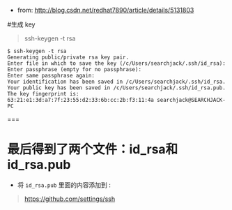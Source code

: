- from: http://blog.csdn.net/redhat7890/article/details/5131803

#生成 key

>    ssh-keygen -t rsa


    $ ssh-keygen -t rsa
    Generating public/private rsa key pair.
    Enter file in which to save the key (/c/Users/searchjack/.ssh/id_rsa):
    Enter passphrase (empty for no passphrase):
    Enter same passphrase again:
    Your identification has been saved in /c/Users/searchjack/.ssh/id_rsa.
    Your public key has been saved in /c/Users/searchjack/.ssh/id_rsa.pub.
    The key fingerprint is:
    63:21:e1:3d:a7:7f:23:55:d2:33:6b:cc:2b:f3:11:4a searchjack@SEARCHJACK-PC

===


# 最后得到了两个文件：id_rsa和id_rsa.pub

- 将 ```id_rsa.pub``` 里面的内容添加到 :

>    https://github.com/settings/ssh
